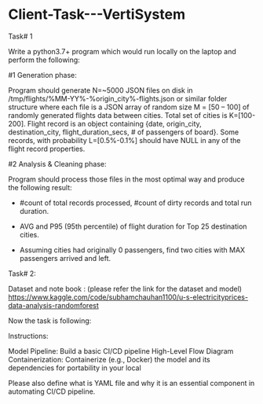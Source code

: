 # Client-Task---VertiSystem

Task# 1

 

Write a python3.7+ program which would run locally on the laptop and perform the following:

 

#1 Generation phase:

Program should generate N=~5000 JSON files on disk in /tmp/flights/%MM-YY%-%origin_city%-flights.json or similar folder structure where each file is a JSON array of random size M = [50 – 100] of randomly generated flights data between cities. Total set of cities is K=[100-200]. Flight record is an object containing  {date, origin_city, destination_city, flight_duration_secs, # of passengers of board}. Some records, with probability L=[0.5%-0.1%] should have NULL in any of the flight record properties.

 

#2 Analysis & Cleaning phase:

Program should process those files in the most optimal way and produce the following result:

- #count of total records processed, #count of dirty records and total run duration.

- AVG and P95 (95th percentile) of flight duration for Top 25 destination cities.

- Assuming cities had originally 0 passengers, find two cities with MAX passengers arrived and left.

 

Task# 2:

 

Dataset and note book : (please refer the link for the dataset and model)
https://www.kaggle.com/code/subhamchauhan1100/u-s-electricityprices-data-analysis-randomforest

Now the task is following:

Instructions:

Model Pipeline: Build a basic CI/CD pipeline High-Level Flow Diagram
Containerization: Containerize (e.g., Docker) the model and its dependencies for portability in your local

Please also define what is YAML file and why it is an essential component in automating CI/CD pipeline.

 
